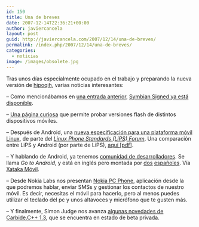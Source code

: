 ```yaml
---
id: 150
title: Una de breves
date: 2007-12-14T22:36:21+00:00
author: javiercancela
layout: post
guid: http://javiercancela.com/2007/12/14/una-de-breves/
permalink: /index.php/2007/12/14/una-de-breves/
categories:
  - noticias
image: /images/obsolete.jpg
---
```

Tras unos días especialmente ocupado en el trabajo y preparando la nueva versión de [hipoqih](http://hipoqih.com), varias noticias interesantes:

&#8211; Como mencionábamos en [una entrada anterior](http://javiercancela.com/2007/11/29/firma-de-aplicaciones-en-symbian-novedades-en-symbian-signed/), [Symbian Signed ya está disponible](http://www.symbian.com/news/pr/2007/pr20079685.html "Symbian’s Improved Developer Signing Processes are now available").

&#8211; [Una página curiosa](http://www.tryphone.com/home.seam "TryPhone beta") que permite probar versiones flash de distintos dispositivos móviles.

&#8211; Después de Android, una [nueva especificación para una plataforma móvil Linux](http://www.engadget.com/2007/12/08/lips-forum-finalizes-release-1-0-specifications-take-that-oh/ "LiPS Forum finalizes Release 1.0 specifications -- take that, OHA"), de parte del [_Linux Phone Standards (LiPS) Forum_](http://lipsforum.org/). Una comparación entre LiPS y Android (por parte de LiPS), [aquí [pdf]](http://www.lipsforum.org/downloads/lips_android_qna_111207.pdf "Q&A - LiPS and Android/OHA").

&#8211; Y hablando de Android, ya tenemos [comunidad de desarrolladores](http://www.gotoandroid.com/ "Go to Android"). Se llama _Go to Android_, y está en inglés pero montada por [dos](http://fdelpozo.com.es/ "Blog personal de fdelpozo") [españoles](http://5lineas.com/ "5l�neas"). Vía [Xataka Móvil](http://www.xatakamovil.com/2007/12/11-go-to-android-nace-una-comunidad-de-desarrolladores "Go to Android, nace una comunidad de desarrolladores").

&#8211; Desde Nokia Labs nos presentan [Nokia PC Phone](http://www.nokia.com/betalabs/pcphone "Nokia - PC Phone"), aplicación desde la que podremos hablar, enviar SMSs y gestionar los contactos de nuestro móvil. Es decir, necesitas el móvil para hacerlo, pero al menos puedes utilizar el teclado del pc y unos altavoces y micrófono que te gusten más.

&#8211; Y finalmente, Simon Judge nos avanza [algunas novedades de Carbide.C++ 1.3](http://mobilephonedevelopment.com/archives/515 "Carbide.c++ 1.3 Beta"), que se encuentra en estado de beta privada.